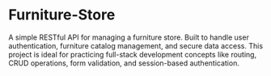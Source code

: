 # Furniture-Store
A simple RESTful API for managing a furniture store. Built to handle user authentication, furniture catalog management, and secure data access. This project is ideal for practicing full-stack development concepts like routing, CRUD operations, form validation, and session-based authentication.

